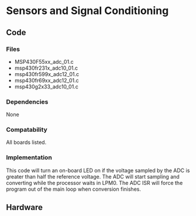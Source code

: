 # Sensors and Signal Conditioning

## Code

### Files
* MSP430F55xx_adc_01.c
* msp430fr231x_adc10_01.c
* msp430fr599x_adc12_01.c
* msp430fr69xx_adc12_01.c
* msp430g2x33_adc10_01.c

### Dependencies
None

### Compatability
All boards listed.

### Implementation
This code will turn an on-board LED on if the voltage sampled by the ADC is greater than half the reference voltage. The ADC will start sampling and converting while the processor waits in LPM0. The ADC ISR will force the program out of the main loop when conversion finishes.



## Hardware


